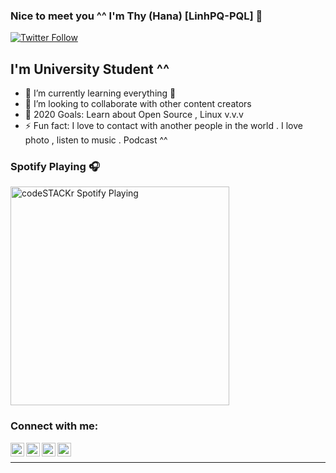 ### Nice to meet you ^^ I'm Thy (Hana) [LinhPQ-PQL] 👋

[![Twitter Follow](https://img.shields.io/twitter/follow/PhmQuangLinh20?color=1DA1F2&logo=twitter&style=for-the-badge)](https://twitter.com/PhmQuangLinh20)

## I'm University Student ^^

- 🌱 I’m currently learning everything 🤣
- 👯 I’m looking to collaborate with other content creators
- 🥅 2020 Goals: Learn about Open Source , Linux v.v.v
- ⚡ Fun fact: I love to contact with another people in the world .
			  I love photo , listen  to music . Podcast ^^

### Spotify Playing 🎧

[<img src="https://now-playing-codestackr.vercel.app/api/spotify-playing" alt="codeSTACKr Spotify Playing" width="350" />](https://open.spotify.com/user/swyqyimdc12jajde4vpwd2x1b)

### Connect with me:


<a href="https://twitter.com/OrieHana"><img align="left" alt="OrieHana| Twitter" width="22px" src="https://cdn.jsdelivr.net/npm/simple-icons@v3/icons/twitter.svg" /></a>
<a href="https://www.linkedin.com/in/thyy-nh%C3%A3-646867216//"><img align="left" alt="thyy-nh%C3%A3-646867216| LinkedIn" width="22px" src="https://cdn.jsdelivr.net/npm/simple-icons@v3/icons/linkedin.svg" /></a>
<a href="https://www.instagram.com/__almira.hana/"><img align="left" alt="__almira.hana| Instagram" width="22px" src="https://cdn.jsdelivr.net/npm/simple-icons@v3/icons/instagram.svg" /></a>
<a href="https://www.facebook.com/OrieSocuteee/"><img align="left" alt="OrieSocuteee| Facebook" width="22px" src="https://cdn.jsdelivr.net/npm/simple-icons@v3/icons/facebook.svg" /></a>

<br />

---
